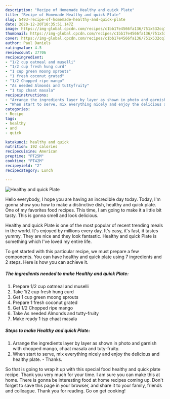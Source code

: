 ```yaml
---
description: "Recipe of Homemade Healthy and quick Plate"
title: "Recipe of Homemade Healthy and quick Plate"
slug: 5493-recipe-of-homemade-healthy-and-quick-plate
date: 2020-12-20T10:35:51.147Z
image: https://img-global.cpcdn.com/recipes/c1bb17e4566fa136/751x532cq70/healthy-and-quick-plate-recipe-main-photo.jpg
thumbnail: https://img-global.cpcdn.com/recipes/c1bb17e4566fa136/751x532cq70/healthy-and-quick-plate-recipe-main-photo.jpg
cover: https://img-global.cpcdn.com/recipes/c1bb17e4566fa136/751x532cq70/healthy-and-quick-plate-recipe-main-photo.jpg
author: Paul Daniels
ratingvalue: 4.5
reviewcount: 37706
recipeingredient:
- "1/2 cup oatmeal and muselli"
- "1/2 cup fresh hung curd"
- "1 cup green moong sprouts"
- "1 fresh coconut grated"
- "1/2 Chopped ripe mango"
- "As needed Almonds and tuttyfruity"
- "1 tsp chaat masala"
recipeinstructions:
- "Arrange the ingredients layer by layer as shown in photo and garnish with chopped mango, chaat masala and tuty-fruity."
- "When start to serve, mix everything nicely and enjoy the delicious and healthy plate. Thanks."
categories:
- Recipe
tags:
- healthy
- and
- quick

katakunci: healthy and quick 
nutrition: 192 calories
recipecuisine: American
preptime: "PT25M"
cooktime: "PT42M"
recipeyield: "2"
recipecategory: Lunch

---
```



![Healthy and quick Plate](https://img-global.cpcdn.com/recipes/c1bb17e4566fa136/751x532cq70/healthy-and-quick-plate-recipe-main-photo.jpg)

Hello everybody, I hope you are having an incredible day today. Today, I'm gonna show you how to make a distinctive dish, healthy and quick plate. One of my favorites food recipes. This time, I am going to make it a little bit tasty. This is gonna smell and look delicious.



Healthy and quick Plate is one of the most popular of recent trending meals in the world. It's enjoyed by millions every day. It's easy, it's fast, it tastes yummy. They are nice and they look fantastic. Healthy and quick Plate is something which I've loved my entire life.


To get started with this particular recipe, we must prepare a few components. You can have healthy and quick plate using 7 ingredients and 2 steps. Here is how you can achieve it.

<!--inarticleads1-->

##### The ingredients needed to make Healthy and quick Plate:

1. Prepare 1/2 cup oatmeal and muselli
1. Take 1/2 cup fresh hung curd
1. Get 1 cup green moong sprouts
1. Prepare 1 fresh coconut grated
1. Get 1/2 Chopped ripe mango
1. Take As needed Almonds and tutty-fruity
1. Make ready 1 tsp chaat masala




<!--inarticleads2-->

##### Steps to make Healthy and quick Plate:

1. Arrange the ingredients layer by layer as shown in photo and garnish with chopped mango, chaat masala and tuty-fruity.
1. When start to serve, mix everything nicely and enjoy the delicious and healthy plate. - Thanks.




So that is going to wrap it up with this special food healthy and quick plate recipe. Thank you very much for your time. I am sure you can make this at home. There is gonna be interesting food at home recipes coming up. Don't forget to save this page in your browser, and share it to your family, friends and colleague. Thank you for reading. Go on get cooking!
